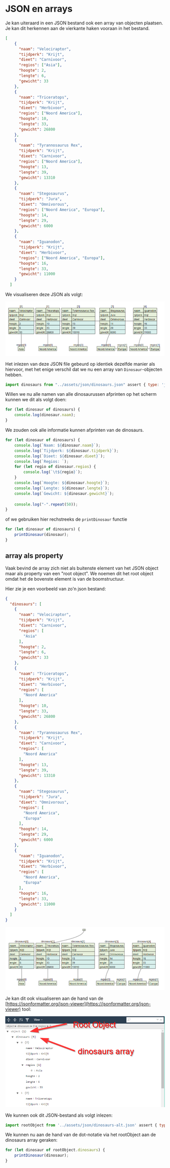 # JSON en arrays

Je kan uiteraard in een JSON bestand ook een array van objecten plaatsen. Je kan dit herkennen aan de vierkante haken vooraan in het bestand.

```json
[
    {
      "naam": "Velociraptor",
      "tijdperk": "Krijt",
      "dieet": "Carnivoor",
      "regios": ["Asia"],
      "hoogte": 2,
      "lengte": 6,
      "gewicht": 33
    },
    {
      "naam": "Triceratops",
      "tijdperk": "Krijt",
      "dieet": "Herbivoor",
      "regios": ["Noord America"],
      "hoogte": 10,
      "lengte": 33,
      "gewicht": 26800
    },
    {
      "naam": "Tyrannosaurus Rex",
      "tijdperk": "Krijt",
      "dieet": "Carnivoor",
      "regios": ["Noord America"],
      "hoogte": 13,
      "lengte": 39,
      "gewicht": 13310
    },
    {
      "naam": "Stegosaurus",
      "tijdperk": "Jura",
      "dieet": "Omnivorous",
      "regios": ["Noord America", "Europa"],
      "hoogte": 14,
      "lengte": 29,
      "gewicht": 6000
    },
    {
      "naam": "Iguanodon",
      "tijdperk": "Krijt",
      "dieet": "Herbivoor",
      "regios": ["Noord America", "Europa"],
      "hoogte": 16,
      "lengte": 33,
      "gewicht": 11000
    }
  ]
```

We visualiseren deze JSON als volgt:

![](<../../.gitbook/assets/image (9).png>)

Het inlezen van deze JSON file gebeurd op identiek dezelfde manier als hiervoor, met het enige verschil dat we nu een array van `Dinosaur`-objecten hebben.

```js
import dinosaurs from "../assets/json/dinosaurs.json" assert { type: 'json' };
```

Willen we nu alle namen van alle dinosaurussen afprinten op het scherm kunnen we dit als volgt doen:

```js
for (let dinosaur of dinosaurs) {
    console.log(dinosaur.naam);
}
```

We zouden ook alle informatie kunnen afprinten van de dinosaurs.

```js
for (let dinosaur of dinosaurs) {
    console.log(`Naam: ${dinosaur.naam}`);
    console.log(`Tijdperk: ${dinosaur.tijdperk}`);
    console.log(`Dieet: ${dinosaur.dieet}`);
    console.log(`Regios: `);
    for (let regio of dinosaur.regios) {
        console.log(`\t${regio}`);
    }
    console.log(`Hoogte: ${dinosaur.hoogte}`);
    console.log(`Lengte: ${dinosaur.lengte}`);
    console.log(`Gewicht: ${dinosaur.gewicht}`);
    
    console.log("-".repeat(50));
}
```

of we gebruiken hier rechstreeks de `printDinosaur` functie

```js
for (let dinosaur of dinosaurs) {
    printDinosaur(dinosaur);
}
```

## array als property

Vaak bevind de array zich niet als buitenste element van het JSON object maar als property van een "root object". We noemen dit het root object omdat het de bovenste element is van de boomstructuur.

Hier zie je een voorbeeld van zo'n json bestand:

```json
{
  "dinosaurs": [
    {
      "naam": "Velociraptor",
      "tijdperk": "Krijt",
      "dieet": "Carnivoor",
      "regios": [
        "Asia"
      ],
      "hoogte": 2,
      "lengte": 6,
      "gewicht": 33
    },
    {
      "naam": "Triceratops",
      "tijdperk": "Krijt",
      "dieet": "Herbivoor",
      "regios": [
        "Noord America"
      ],
      "hoogte": 10,
      "lengte": 33,
      "gewicht": 26800
    },
    {
      "naam": "Tyrannosaurus Rex",
      "tijdperk": "Krijt",
      "dieet": "Carnivoor",
      "regios": [
        "Noord America"
      ],
      "hoogte": 13,
      "lengte": 39,
      "gewicht": 13310
    },
    {
      "naam": "Stegosaurus",
      "tijdperk": "Jura",
      "dieet": "Omnivorous",
      "regios": [
        "Noord America",
        "Europa"
      ],
      "hoogte": 14,
      "lengte": 29,
      "gewicht": 6000
    },
    {
      "naam": "Iguanodon",
      "tijdperk": "Krijt",
      "dieet": "Herbivoor",
      "regios": [
        "Noord America",
        "Europa"
      ],
      "hoogte": 16,
      "lengte": 33,
      "gewicht": 11000
    }
  ]
}
```

![](<../../.gitbook/assets/image (15).png>)

Je kan dit ook visualiseren aan de hand van de [https://jsonformatter.org/json-viewer](https://jsonformatter.org/json-viewer) tool:

![](<../../.gitbook/assets/image (10).png>)

We kunnen ook dit JSON-bestand als volgt inlezen:

```js
import rootObject from '../assets/json/dinosaurs-alt.json' assert { type: 'json' };
```

We kunnen nu aan de hand van de dot-notatie via het rootObject aan de dinosaurs array geraken:

```js
for (let dinosaur of rootObject.dinosaurs) {
    printDinosaur(dinosaur);
}
```

